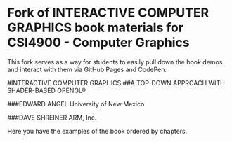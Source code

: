 # Fork of INTERACTIVE COMPUTER GRAPHICS book materials for CSI4900 - Computer Graphics

This fork serves as a way for students to easily pull down the book demos and interact with them via GitHub Pages and CodePen.


#INTERACTIVE COMPUTER GRAPHICS
##A TOP-DOWN APPROACH WITH SHADER-BASED OPENGL®

###EDWARD ANGEL
University of New Mexico


###DAVE SHREINER
ARM, Inc.

Here you have the examples of the book ordered by chapters.
